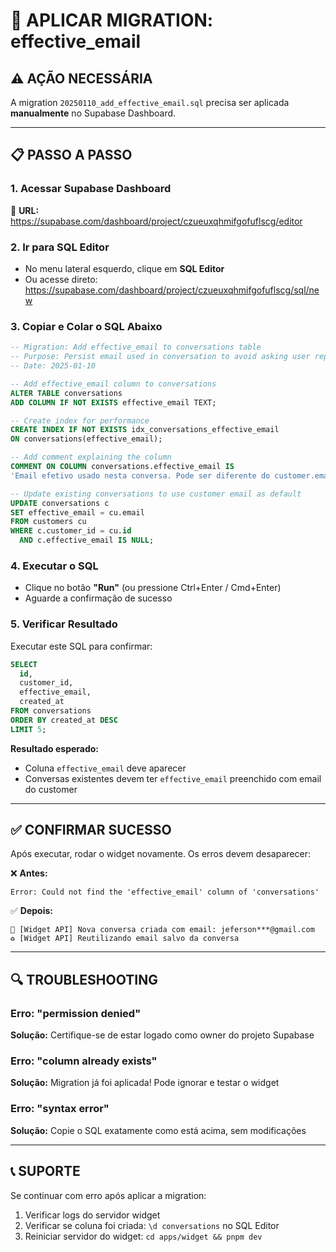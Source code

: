 # 🔧 APLICAR MIGRATION: effective_email

## ⚠️ AÇÃO NECESSÁRIA

A migration `20250110_add_effective_email.sql` precisa ser aplicada **manualmente** no Supabase Dashboard.

---

## 📋 PASSO A PASSO

### 1. Acessar Supabase Dashboard

🔗 **URL:** https://supabase.com/dashboard/project/czueuxqhmifgofuflscg/editor

### 2. Ir para SQL Editor

- No menu lateral esquerdo, clique em **SQL Editor**
- Ou acesse direto: https://supabase.com/dashboard/project/czueuxqhmifgofuflscg/sql/new

### 3. Copiar e Colar o SQL Abaixo

```sql
-- Migration: Add effective_email to conversations table
-- Purpose: Persist email used in conversation to avoid asking user repeatedly
-- Date: 2025-01-10

-- Add effective_email column to conversations
ALTER TABLE conversations
ADD COLUMN IF NOT EXISTS effective_email TEXT;

-- Create index for performance
CREATE INDEX IF NOT EXISTS idx_conversations_effective_email
ON conversations(effective_email);

-- Add comment explaining the column
COMMENT ON COLUMN conversations.effective_email IS
'Email efetivo usado nesta conversa. Pode ser diferente do customer.email se atualizado durante a conversa. Persiste entre mensagens para evitar pedir email repetidamente.';

-- Update existing conversations to use customer email as default
UPDATE conversations c
SET effective_email = cu.email
FROM customers cu
WHERE c.customer_id = cu.id
  AND c.effective_email IS NULL;
```

### 4. Executar o SQL

- Clique no botão **"Run"** (ou pressione Ctrl+Enter / Cmd+Enter)
- Aguarde a confirmação de sucesso

### 5. Verificar Resultado

Executar este SQL para confirmar:

```sql
SELECT
  id,
  customer_id,
  effective_email,
  created_at
FROM conversations
ORDER BY created_at DESC
LIMIT 5;
```

**Resultado esperado:**
- Coluna `effective_email` deve aparecer
- Conversas existentes devem ter `effective_email` preenchido com email do customer

---

## ✅ CONFIRMAR SUCESSO

Após executar, rodar o widget novamente. Os erros devem desaparecer:

❌ **Antes:**
```
Error: Could not find the 'effective_email' column of 'conversations'
```

✅ **Depois:**
```
💬 [Widget API] Nova conversa criada com email: jeferson***@gmail.com
♻️ [Widget API] Reutilizando email salvo da conversa
```

---

## 🔍 TROUBLESHOOTING

### Erro: "permission denied"
**Solução:** Certifique-se de estar logado como owner do projeto Supabase

### Erro: "column already exists"
**Solução:** Migration já foi aplicada! Pode ignorar e testar o widget

### Erro: "syntax error"
**Solução:** Copie o SQL exatamente como está acima, sem modificações

---

## 📞 SUPORTE

Se continuar com erro após aplicar a migration:
1. Verificar logs do servidor widget
2. Verificar se coluna foi criada: `\d conversations` no SQL Editor
3. Reiniciar servidor do widget: `cd apps/widget && pnpm dev`
